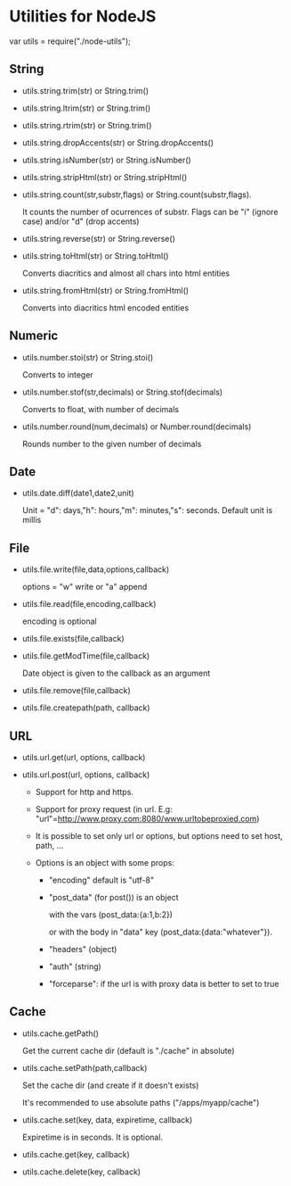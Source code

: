 Utilities for NodeJS
====================

var utils = require("./node-utils");

String
-------

-	utils.string.trim(str) or String.trim()
-	utils.string.ltrim(str) or String.trim()
-	utils.string.rtrim(str) or String.trim()
-	utils.string.dropAccents(str) or String.dropAccents()
-	utils.string.isNumber(str) or String.isNumber()
-	utils.string.stripHtml(str) or String.stripHtml()
-	utils.string.count(str,substr,flags) or String.count(substr,flags). 

	It counts the number of ocurrences of substr. Flags can be "i" (ignore case) and/or "d" (drop accents)

-	utils.string.reverse(str) or String.reverse()
-	utils.string.toHtml(str) or String.toHtml() 

	Converts diacritics and almost all chars into html entities

-	utils.string.fromHtml(str) or String.fromHtml() 

	Converts into diacritics html encoded entities


Numeric
--------

-	utils.number.stoi(str) or String.stoi()

	Converts to integer

-	utils.number.stof(str,decimals) or String.stof(decimals)

	Converts to float, with number of decimals

-	utils.number.round(num,decimals) or Number.round(decimals)

	Rounds number to the given number of decimals

Date
-----
-	utils.date.diff(date1,date2,unit) 

	Unit = "d": days,"h": hours,"m": minutes,"s": seconds. Default unit is millis

File
-----

-	utils.file.write(file,data,options,callback) 

	options = "w" write or "a" append

-	utils.file.read(file,encoding,callback) 

	encoding is optional

-	utils.file.exists(file,callback) 
-	utils.file.getModTime(file,callback) 
	
	Date object is given to the callback as an argument

-	utils.file.remove(file,callback)

-	utils.file.createpath(path, callback)

URL
----

-	utils.url.get(url, options, callback) 

-	utils.url.post(url, options, callback) 

	*	Support for http and https. 
	*	Support for proxy request (in url. E.g: "url"=http://www.proxy.com:8080/www.urltobeproxied.com)
	*	It is possible to set only url or options, but options need to set host, path, ...
	*	Options is an object with some props:

		+	"encoding" default is "utf-8"
		+	"post_data" (for post()) is an object 

			with the vars (post_data:{a:1,b:2})

			or with the body in "data" key (post_data:{data:"whatever"}).

		+	"headers" (object)
		+	"auth" (string)
		+	"forceparse": if the url is with proxy data is better to set to true

Cache
------

-	utils.cache.getPath() 

	Get the current cache dir (default is "./cache" in absolute)

-	utils.cache.setPath(path,callback)

	Set the cache dir (and create if it doesn't exists)
	
	It's recommended to use absolute paths ("/apps/myapp/cache")

-	utils.cache.set(key, data, expiretime, callback) 

	Expiretime is in seconds. It is optional.

-	utils.cache.get(key, callback)

-	utils.cache.delete(key, callback)